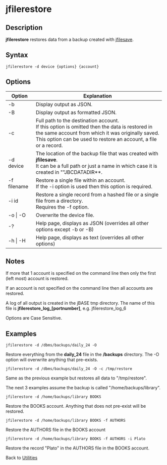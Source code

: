 # jfilerestore

<PageHeader />  

## Description

**jfilerestore** restores data from a backup created with [jfilesave](../jfilesave/README.md).

## Syntax

```
jfilerestore -d device {options} {account}
```

## Options

| Option | Explanation |
| --- | --- |
| -b | Display output as JSON. |
| -B | Display output as formatted JSON. |
| -c | Full path to the destination account.<br>If this option is omitted then the data is restored in the same account from which it was originally saved.<br>This option can be used to restore an account, a file or a record. |
| -d device | The location of the backup file that was created with **jfilesave**.<br>It can be a full path or just a name in which case it is created in ""JBCDATADIR**. |
| -f filename | Restore a single file within an account.<br>If the -i option is used then this option is required. |
| -i id | Restore a single record from a hashed file or a single file from a directory.<br>Requires the -f option. |
|  -o \| -O| Overwrite the device file. |
| -? | Help page, displays as JSON (overrides all other options except -b or -B) |
| -h \| -H | Help page, displays as text (overrides all other options) |

## Notes

If more that 1 account is specified on the command line then only the first (left most) account is restored.

If an account is not specified on the command line then all accounts are restored.

A log of all output is created in the jBASE tmp directory.
The name of this file is **jfilerestore_log_[portnumber]**, e.g. jfilerestore_log_6

Options are Case Sensitive.

## Examples

```
jfilerestore -d /dbms/backups/daily_24 -O
```

Restore everything from the **daily_24** file in the **/backups** directory. The -O option will overwrite anything that pre-exists.

```
jfilerestore -d /dbms/backups/daily_24 -O -c /tmp/restore
```

Same as the previous example but restores all data to "/tmp/restore".

The next 3 examples assume the backup is called "/home/backups/library".

```
jfilerestore -d /home/backups/library BOOKS
```

Restore the BOOKS account. Anything that does not pre-exist will be restored.

```
jfilerestore -d /home/backups/library BOOKS -f AUTHORS
```

Restore the AUTHORS file in the BOOKS account

```
jfilerestore -d /home/backups/library BOOKS -f AUTHORS -i Plato
```

Restore the record "Plato" in the AUTHORS file in the BOOKS account.

Back to [Utilities](../../utilities/README.md)

<PageFooter />
